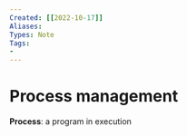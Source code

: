 ```yaml
---
Created: [[2022-10-17]]
Aliases: 
Types: Note
Tags: 
- 
---
```

# Process management
**Process**: a program in execution

